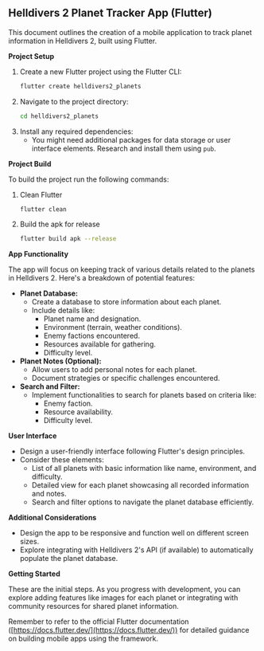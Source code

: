 ## Helldivers 2 Planet Tracker App (Flutter)

This document outlines the creation of a mobile application to track planet information in Helldivers 2, built using Flutter.

**Project Setup**

1.  Create a new Flutter project using the Flutter CLI:
    ```bash
    flutter create helldivers2_planets
    ```
2.  Navigate to the project directory:
    ```bash
    cd helldivers2_planets
    ```
3.  Install any required dependencies:
    * You might need additional packages for data storage or user interface elements. Research and install them using `pub`.

**Project Build**

To build the project run the following commands:

1. Clean Flutter
    ```bash
    flutter clean
    ```
2. Build the apk for release
    ```bash
    flutter build apk --release
    ```

**App Functionality**

The app will focus on keeping track of various details related to the planets in Helldivers 2. Here's a breakdown of potential features:

* **Planet Database:**
    * Create a database to store information about each planet. 
    * Include details like:
        * Planet name and designation.
        * Environment (terrain, weather conditions).
        * Enemy factions encountered.
        * Resources available for gathering.
        * Difficulty level.
* **Planet Notes (Optional):**
    * Allow users to add personal notes for each planet.
    * Document strategies or specific challenges encountered.
* **Search and Filter:**
    * Implement functionalities to search for planets based on criteria like:
        * Enemy faction.
        * Resource availability.
        * Difficulty level.

**User Interface**

* Design a user-friendly interface following Flutter's design principles.
* Consider these elements:
    * List of all planets with basic information like name, environment, and difficulty.
    * Detailed view for each planet showcasing all recorded information and notes.
    * Search and filter options to navigate the planet database efficiently.

**Additional Considerations**

*  Design the app to be responsive and function well on different screen sizes.
*  Explore integrating with Helldivers 2's API (if available) to automatically populate the planet database.

**Getting Started**

These are the initial steps. As you progress with development, you can explore adding features like images for each planet or integrating with community resources for shared planet information.

Remember to refer to the official Flutter documentation ([https://docs.flutter.dev/](https://docs.flutter.dev/)) for detailed guidance on building mobile apps using the framework.
